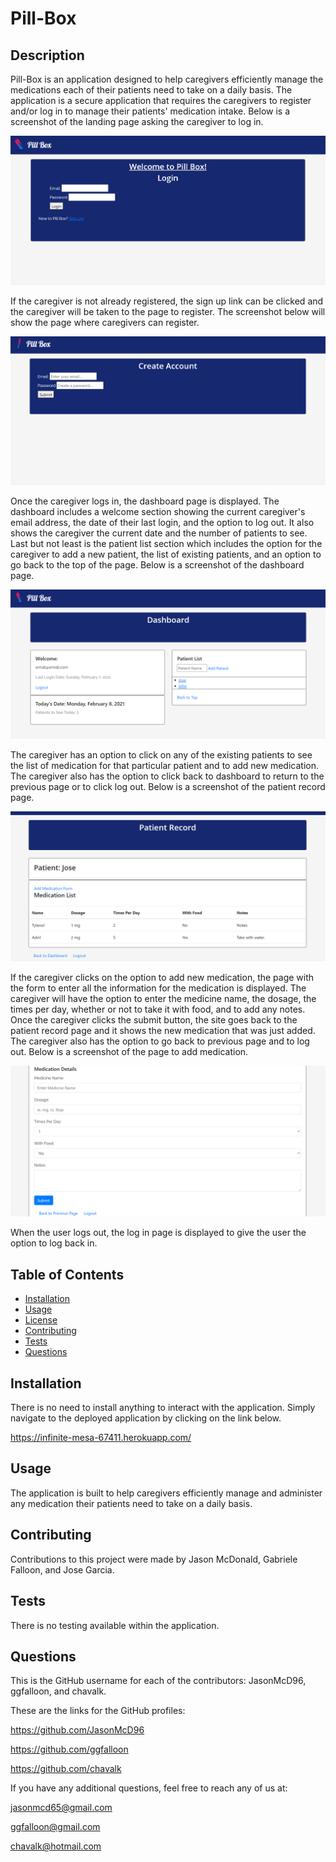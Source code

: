 # Pill-Box

## Description

Pill-Box is an application designed to help caregivers efficiently manage the medications each of their patients need to take on a daily basis. The application is a secure application that requires the caregivers to register and/or log in to manage their patients' medication intake. Below is a screenshot of the landing page asking the caregiver to log in.

![Pill-Box](./public/assets/images/landing.png)

If the caregiver is not already registered, the sign up link can be clicked and the caregiver will be taken to the page to register. The screenshot below will show the page where caregivers can register.

![Pill-Box](./public/assets/images/signup.png)

Once the caregiver logs in, the dashboard page is displayed. The dashboard includes a welcome section showing the current caregiver's email address, the date of their last login, and the option to log out. It also shows the caregiver the current date and the number of patients to see. Last but not least is the patient list section which includes the option for the caregiver to add a new patient, the list of existing patients, and an option to go back to the top of the page. Below is a screenshot of the dashboard page.

![Pill-Box](./public/assets/images/dashboard.png)

The caregiver has an option to click on any of the existing patients to see the list of medication for that particular patient and to add new medication. The caregiver also has the option to click back to dashboard to return to the previous page or to click log out. Below is a screenshot of the patient record page.

![Pill-Box](./public/assets/images/patientrecord.png)

If the caregiver clicks on the option to add new medication, the page with the form to enter all the information for the medication is displayed. The caregiver will have the option to enter the medicine name, the dosage, the times per day, whether or not to take it with food, and to add any notes. Once the caregiver clicks the submit button, the site goes back to the patient record page and it shows the new medication that was just added. The caregiver also has the option to go back to previous page and to log out. Below is a screenshot of the page to add medication.

![Pill-Box](./public/assets/images/addmed.png)

When the user logs out, the log in page is displayed to give the user the option to log back in.

## Table of Contents

* [Installation](#installation)
* [Usage](#usage)
* [License](#license)
* [Contributing](#contributing)
* [Tests](#tests)
* [Questions](#questions)

## Installation

There is no need to install anything to interact with the application. Simply navigate to the deployed application by clicking on the link below.

https://infinite-mesa-67411.herokuapp.com/

## Usage

The application is built to help caregivers efficiently manage and administer any medication their patients need to take on a daily basis.

## Contributing

Contributions to this project were made by Jason McDonald, Gabriele Falloon, and Jose Garcia.

## Tests

There is no testing available within the application.

## Questions

This is the GitHub username for each of the contributors: JasonMcD96, ggfalloon, and chavalk.

These are the links for the GitHub profiles:

https://github.com/JasonMcD96

https://github.com/ggfalloon

https://github.com/chavalk

If you have any additional questions, feel free to reach any of us at:

jasonmcd65@gmail.com

ggfalloon@gmail.com

chavalk@hotmail.com
